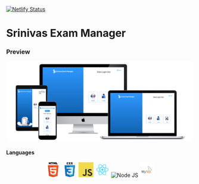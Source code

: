 [![Netlify Status](https://api.netlify.com/api/v1/badges/696decee-d22a-47b3-be19-1dc2aa8a8259/deploy-status)](https://app.netlify.com/sites/srinivas-exam-manager/deploys)

# Srinivas Exam Manager

### Preview
![SEM Preview](./frontend/src/Assets/Preview.png)

#### Languages
<div align="center">
  <img
    alt="HTML5"
    title="HTML"
    width="40px"
    src="https://raw.githubusercontent.com/github/explore/80688e429a7d4ef2fca1e82350fe8e3517d3494d/topics/html/html.png"
  />
  <img
    alt="CSS3"
    title="CSS"      
    width="40px"
    src="https://raw.githubusercontent.com/github/explore/80688e429a7d4ef2fca1e82350fe8e3517d3494d/topics/css/css.png"
  />
  <img
    alt="JavaScript"
    title="JavaScript"
    width="40px"
    src="https://raw.githubusercontent.com/github/explore/80688e429a7d4ef2fca1e82350fe8e3517d3494d/topics/javascript/javascript.png"
  />
  <img
    alt="React"
    title="React"
    width="40px"
    src="https://raw.githubusercontent.com/github/explore/80688e429a7d4ef2fca1e82350fe8e3517d3494d/topics/react/react.png"
  />
  <img 
    alt="Node JS" 
    title="Node JS" 
    width="40"
    src="https://cdn.jsdelivr.net/gh/devicons/devicon/icons/nodejs/nodejs-original.svg" 
  />
  <img
    alt="MySQL"
    title="MySQL"
    width="40px"
    src="https://raw.githubusercontent.com/github/explore/80688e429a7d4ef2fca1e82350fe8e3517d3494d/topics/mysql/mysql.png"
  />
</div>